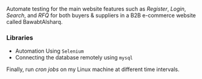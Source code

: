 Automate testing for the main website features such as *Register*, *Login*, *Search*, and *RFQ* for both buyers & suppliers in a B2B e-commerce website called BawabtAlsharq.

### Libraries

- Automation Using `Selenium`
- Connecting the database remotely using `mysql`

Finally, run *cron jobs* on my Linux machine at different time intervals.

